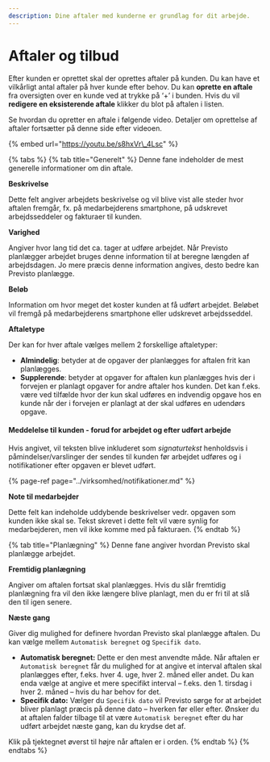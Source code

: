 ```yaml
---
description: Dine aftaler med kunderne er grundlag for dit arbejde.
---
```


# Aftaler og tilbud

Efter kunden er oprettet skal der oprettes aftaler på kunden. Du kan have et vilkårligt antal aftaler på hver kunde efter behov. Du kan **oprette en aftale** fra oversigten over en kunde ved at trykke på ‘+’ i bunden. Hvis du vil **redigere en eksisterende aftale** klikker du blot på aftalen i listen.

Se hvordan du opretter en aftale i følgende video. Detaljer om oprettelse af aftaler fortsætter på denne side efter videoen.

{% embed url="https://youtu.be/s8hxVr\_4Lsc" %}

{% tabs %}
{% tab title="Generelt" %}
Denne fane indeholder de mest generelle informationer om din aftale.

**Beskrivelse**

Dette felt angiver arbejdets beskrivelse og vil blive vist alle steder hvor aftalen fremgår, fx. på medarbejderens smartphone, på udskrevet arbejdsseddeler og fakturaer til kunden.

**Varighed**

Angiver hvor lang tid det ca. tager at udføre arbejdet. Når Previsto planlægger arbejdet bruges denne information til at beregne længden af arbejdsdagen. Jo mere præcis denne information angives, desto bedre kan Previsto planlægge.

**Beløb**

Information om hvor meget det koster kunden at få udført arbejdet. Beløbet vil fremgå på medarbejderens smartphone eller udskrevet arbejdsseddel. 

**Aftaletype**

Der kan for hver aftale vælges mellem 2 forskellige aftaletyper:

* **Almindelig**: betyder at de opgaver der planlægges for aftalen frit kan planlægges.
* **Supplerende**: betyder at opgaver for aftalen kun planlægges hvis der i forvejen er planlagt opgaver for andre aftaler hos kunden. Det kan f.eks. være ved tilfælde hvor der kun skal udføres en indvendig opgave hos en kunde når der i forvejen er planlagt at der skal udføres en udendørs opgave. 

#### Meddelelse til kunden - forud for arbejdet og efter udført arbejde

Hvis angivet, vil teksten blive inkluderet som *signaturtekst* henholdsvis i påmindelser/varslinger der sendes til kunden før arbejdet udføres og i notifikationer efter opgaven er blevet udført.

{% page-ref page="../virksomhed/notifikationer.md" %}

**Note til medarbejder**

Dette felt kan indeholde uddybende beskrivelser vedr. opgaven som kunden ikke skal se. Tekst skrevet i dette felt vil være synlig for medarbejderen, men vil ikke komme med på fakturaen.
{% endtab %}

{% tab title="Planlægning" %}
Denne fane angiver hvordan Previsto skal planlægge arbejdet.

**Fremtidig planlægning**

Angiver om aftalen fortsat skal planlægges. Hvis du slår fremtidig planlægning fra vil den ikke længere blive planlagt, men du er fri til at slå den til igen senere.

**Næste gang**

Giver dig mulighed for definere hvordan Previsto skal planlægge aftalen. Du kan vælge mellem `Automatisk beregnet` og `Specifik dato`.

* **Automatisk beregnet:** Dette er den mest anvendte måde. Når aftalen er `Automatisk beregnet` får du mulighed for at angive et interval aftalen skal planlægges efter, f.eks. hver 4. uge, hver 2. måned eller andet. Du kan enda vælge at angive et mere specifikt interval – f.eks. den 1. tirsdag i hver 2. måned – hvis du har behov for det.
* **Specifik dato:** Vælger du `Specifik dato` vil Previsto sørge for at arbejdet bliver planlagt præcis på denne dato – hverken før eller efter. Ønsker du at aftalen falder tilbage til at være `Automatisk beregnet` efter du har udført arbejdet næste gang, kan du krydse det af.

Klik på tjektegnet øverst til højre når aftalen er i orden.
{% endtab %}
{% endtabs %}

